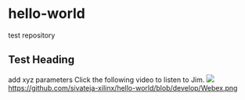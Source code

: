 # hello-world
test repository
## Test Heading
add xyz parameters
Click the following video to listen to Jim.
[![](http://img.youtube.com/vi/dO1rMeYnOmM/0.jpg)](http://www.youtube.com/watch?v=dO1rMeYnOmM "Jim")
https://github.com/sivateja-xilinx/hello-world/blob/develop/Webex.png
